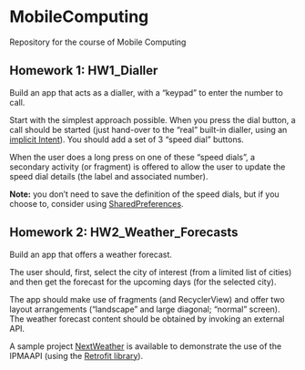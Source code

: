 # MobileComputing
Repository for the course of Mobile Computing

## Homework 1: HW1_Dialler
Build an app that acts as a dialler, with a “keypad” to enter the number to call.

Start with the simplest approach possible. When you press the dial button, a call
should be started (just hand-over to the “real” built-in dialler, using an [implicit Intent](https://developer.android.com/guide/components/intents-common?hl=en#Phone)).
You should add a set of 3 “speed dial” buttons.

When the user does a long press on one of these “speed dials”, a secondary activity
(or fragment) is offered to allow the user to update the speed dial details (the label 
and associated number).

__Note:__ you don’t need to save the definition of the speed dials, but if you choose to, 
consider using [SharedPreferences](https://developer.android.com/training/data-storage/shared-preferences).

## Homework 2: HW2_Weather_Forecasts
Build an app that offers a weather forecast.

The user should, first, select the city of interest (from a limited list of cities)
and then get the forecast for the upcoming days (for the selected city).

The app should make use of fragments (and RecyclerView) and offer two layout arrangements
(“landscape” and large diagonal; “normal” screen). The weather forecast content should 
be obtained by invoking an external API. 

A sample project [NextWeather](https://gitlab.com/ico_gl/ua-cm-gs) is available to demonstrate the use of the IPMAAPI
(using the [Retrofit library](https://guides.codepath.com/android/Consuming-APIs-with-Retrofit)).
